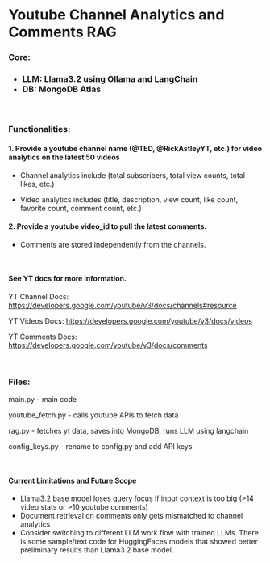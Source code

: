 <h1>Youtube Channel Analytics and Comments RAG </h1>

<h3>Core:<h3>

- LLM: Llama3.2 using Ollama and LangChain</br>
- DB: MongoDB Atlas

</br>
<h3>Functionalities:</h3>

<h4>1. Provide a youtube channel name (@TED, @RickAstleyYT, etc.) for video analytics on the latest 50 videos </h4>

- Channel analytics include (total subscribers, total view counts, total likes, etc.)

- Video analytics includes (title, description, view count, like count, favorite count, comment count, etc.)

<h4> 2. Provide a youtube video_id to pull the latest comments. </h4>

- Comments are stored independently from the channels.

</br>
<h4>See YT docs for more information.</h4>

YT Channel Docs: https://developers.google.com/youtube/v3/docs/channels#resource

YT Videos Docs: https://developers.google.com/youtube/v3/docs/videos

YT Comments Docs: https://developers.google.com/youtube/v3/docs/comments

</br>

<h3>Files:</h3>

main.py - main code

youtube_fetch.py - calls youtube APIs to fetch data

rag.py - fetches yt data, saves into MongoDB, runs LLM using langchain

config_keys.py - rename to config.py and add API keys

</br>
<h4> Current Limitations and Future Scope </h4>

- Llama3.2 base model loses query focus if input context is too big (>14 video stats or >10 youtube comments)
- Document retrieval on comments only gets mismatched to channel analytics
- Consider switching to different LLM work flow with trained LLMs. There is some sample/text code for HuggingFaces models that showed better preliminary results than Llama3.2 base model.